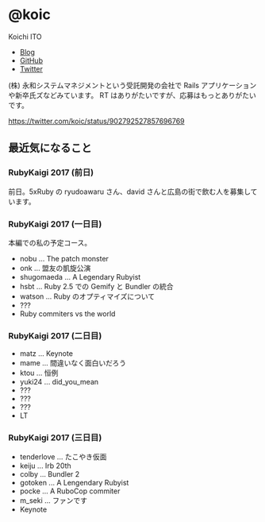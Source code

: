 # @koic

Koichi ITO

- [Blog](http://koic.hatenablog.com/)
- [GitHub](https://github.com/koic)
- [Twitter](https://twitter.com/koic)

(株) 永和システムマネジメントという受託開発の会社で Rails アプリケーションや新卒氏ズなどみています。
RT はありがたいですが、応募はもっとありがたいです。

https://twitter.com/koic/status/902792527857696769

## 最近気になること

### RubyKaigi 2017 (前日)

前日。5xRuby の ryudoawaru さん、david さんと広島の街で飲む人を募集しています。

### RubyKaigi 2017 (一日目)

本編での私の予定コース。

- nobu ... The patch monster
- onk ... 盟友の凱旋公演
- shugomaeda ... A Legendary Rubyist
- hsbt ... Ruby 2.5 での Gemify と Bundler の統合
- watson ... Ruby のオプティマイズについて
- ???
- Ruby commiters vs the world

### RubyKaigi 2017 (二日目)

- matz ... Keynote
- mame ... 間違いなく面白いだろう
- ktou ... 恒例
- yuki24 ... did_you_mean
- ???
- ???
- ???
- LT

### RubyKaigi 2017 (三日目)

- tenderlove ... たこやき仮面
- keiju ... Irb 20th
- colby ... Bundler 2
- gotoken ... A Lengendary Rubyist
- pocke ... A RuboCop commiter
- m_seki ... ファンです
- Keynote
